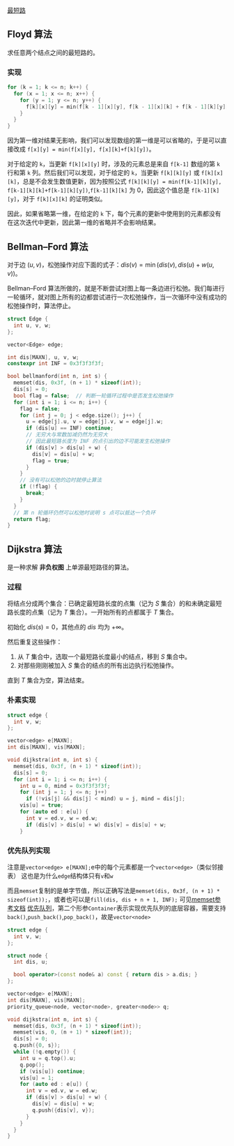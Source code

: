 [最短路](https://oi-wiki.org/graph/shortest-path/)
## Floyd 算法
求任意两个结点之间的最短路的。

### 实现
```c++
for (k = 1; k <= n; k++) {
  for (x = 1; x <= n; x++) {
    for (y = 1; y <= n; y++) {
      f[k][x][y] = min(f[k - 1][x][y], f[k - 1][x][k] + f[k - 1][k][y]);
    }
  }
}
```
因为第一维对结果无影响，我们可以发现数组的第一维是可以省略的，于是可以直接改成 `f[x][y] = min(f[x][y], f[x][k]+f[k][y])`。

对于给定的 `k`，当更新 `f[k][x][y]` 时，涉及的元素总是来自 `f[k-1]` 数组的第 `k` 行和第 `k` 列。然后我们可以发现，对于给定的 `k`，当更新 `f[k][k][y]` 或 `f[k][x][k]`，总是不会发生数值更新，因为按照公式 `f[k][k][y] = min(f[k-1][k][y], f[k-1][k][k]+f[k-1][k][y])`,`f[k-1][k][k]` 为 0，因此这个值总是 `f[k-1][k][y]`，对于 `f[k][x][k]` 的证明类似。

因此，如果省略第一维，在给定的 `k` 下，每个元素的更新中使用到的元素都没有在这次迭代中更新，因此第一维的省略并不会影响结果。
## Bellman–Ford 算法
对于边 $(u,v)$，松弛操作对应下面的式子：$dis(v) = \min(dis(v), dis(u) + w(u, v))$。

Bellman–Ford 算法所做的，就是不断尝试对图上每一条边进行松弛。我们每进行一轮循环，就对图上所有的边都尝试进行一次松弛操作，当一次循环中没有成功的松弛操作时，算法停止。
```c++
struct Edge {
  int u, v, w;
};

vector<Edge> edge;

int dis[MAXN], u, v, w;
constexpr int INF = 0x3f3f3f3f;

bool bellmanford(int n, int s) {
  memset(dis, 0x3f, (n + 1) * sizeof(int));
  dis[s] = 0;
  bool flag = false;  // 判断一轮循环过程中是否发生松弛操作
  for (int i = 1; i <= n; i++) {
    flag = false;
    for (int j = 0; j < edge.size(); j++) {
      u = edge[j].u, v = edge[j].v, w = edge[j].w;
      if (dis[u] == INF) continue;
      // 无穷大与常数加减仍然为无穷大
      // 因此最短路长度为 INF 的点引出的边不可能发生松弛操作
      if (dis[v] > dis[u] + w) {
        dis[v] = dis[u] + w;
        flag = true;
      }
    }
    // 没有可以松弛的边时就停止算法
    if (!flag) {
      break;
    }
  }
  // 第 n 轮循环仍然可以松弛时说明 s 点可以抵达一个负环
  return flag;
}
```

## Dijkstra 算法
是一种求解 **非负权图** 上单源最短路径的算法。

### 过程

将结点分成两个集合：已确定最短路长度的点集（记为 $S$ 集合）的和未确定最短路长度的点集（记为 $T$ 集合）。一开始所有的点都属于 $T$ 集合。

初始化 $dis(s)=0$，其他点的 $dis$ 均为 $+\infty$。

然后重复这些操作：

1. 从 $T$ 集合中，选取一个最短路长度最小的结点，移到 $S$ 集合中。
2. 对那些刚刚被加入 $S$ 集合的结点的所有出边执行松弛操作。

直到 $T$ 集合为空，算法结束。
### 朴素实现
```c++
struct edge {
  int v, w;
};

vector<edge> e[MAXN];
int dis[MAXN], vis[MAXN];

void dijkstra(int n, int s) {
  memset(dis, 0x3f, (n + 1) * sizeof(int));
  dis[s] = 0;
  for (int i = 1; i <= n; i++) {
    int u = 0, mind = 0x3f3f3f3f;
    for (int j = 1; j <= n; j++)
      if (!vis[j] && dis[j] < mind) u = j, mind = dis[j];
    vis[u] = true;
    for (auto ed : e[u]) {
      int v = ed.v, w = ed.w;
      if (dis[v] > dis[u] + w) dis[v] = dis[u] + w;
    }
```
### 优先队列实现
注意是`vector<edge> e[MAXN];`e中的每个元素都是一个`vector<edge>`（类似邻接表）
这也是为什么`edge`结构体只有`v`和`w`

而且`memset`复制的是单字节值，所以正确写法是`memset(dis, 0x3f, (n + 1) * sizeof(int));`，或者也可以是`fill(dis, dis + n + 1, INF);`
可见[memset参考文档](https://zh.cppreference.com/w/cpp/string/byte/memset)
[优先队列](https://zh.cppreference.com/w/cpp/container/priority_queue)，第二个形参`Container`表示实现优先队列的底层容器，需要支持`back()`,`push_back()`,`pop_back()`，故是`vector<node>`
```c++
struct edge {
  int v, w;
};

struct node {
  int dis, u;

  bool operator>(const node& a) const { return dis > a.dis; }
};

vector<edge> e[MAXN];
int dis[MAXN], vis[MAXN];
priority_queue<node, vector<node>, greater<node>> q;

void dijkstra(int n, int s) {
  memset(dis, 0x3f, (n + 1) * sizeof(int));
  memset(vis, 0, (n + 1) * sizeof(int));
  dis[s] = 0;
  q.push({0, s});
  while (!q.empty()) {
    int u = q.top().u;
    q.pop();
    if (vis[u]) continue;
    vis[u] = 1;
    for (auto ed : e[u]) {
      int v = ed.v, w = ed.w;
      if (dis[v] > dis[u] + w) {
        dis[v] = dis[u] + w;
        q.push({dis[v], v});
      }
    }
  }
}
```
